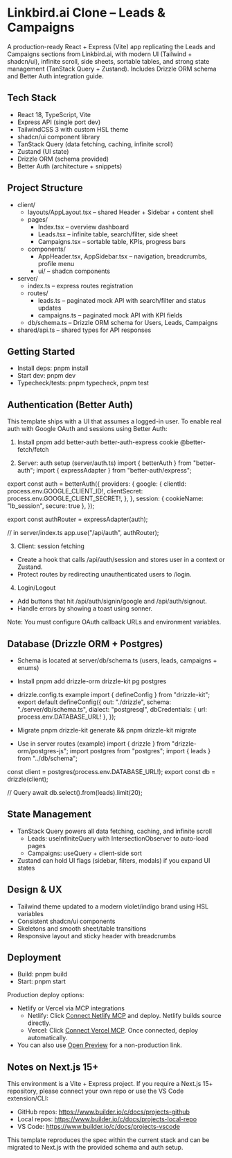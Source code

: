 # Linkbird.ai Clone – Leads & Campaigns

A production-ready React + Express (Vite) app replicating the Leads and Campaigns sections from Linkbird.ai, with modern UI (Tailwind + shadcn/ui), infinite scroll, side sheets, sortable tables, and strong state management (TanStack Query + Zustand). Includes Drizzle ORM schema and Better Auth integration guide.

## Tech Stack
- React 18, TypeScript, Vite
- Express API (single port dev)
- TailwindCSS 3 with custom HSL theme
- shadcn/ui component library
- TanStack Query (data fetching, caching, infinite scroll)
- Zustand (UI state)
- Drizzle ORM (schema provided)
- Better Auth (architecture + snippets)

## Project Structure
- client/
  - layouts/AppLayout.tsx – shared Header + Sidebar + content shell
  - pages/
    - Index.tsx – overview dashboard
    - Leads.tsx – infinite table, search/filter, side sheet
    - Campaigns.tsx – sortable table, KPIs, progress bars
  - components/
    - AppHeader.tsx, AppSidebar.tsx – navigation, breadcrumbs, profile menu
    - ui/ – shadcn components
- server/
  - index.ts – express routes registration
  - routes/
    - leads.ts – paginated mock API with search/filter and status updates
    - campaigns.ts – paginated mock API with KPI fields
  - db/schema.ts – Drizzle ORM schema for Users, Leads, Campaigns
- shared/api.ts – shared types for API responses

## Getting Started
- Install deps: pnpm install
- Start dev: pnpm dev
- Typecheck/tests: pnpm typecheck, pnpm test

## Authentication (Better Auth)
This template ships with a UI that assumes a logged-in user. To enable real auth with Google OAuth and sessions using Better Auth:

1) Install
pnpm add better-auth better-auth-express cookie @better-fetch/fetch

2) Server: auth setup (server/auth.ts)
import { betterAuth } from "better-auth";
import { expressAdapter } from "better-auth/express";

export const auth = betterAuth({
  providers: {
    google: {
      clientId: process.env.GOOGLE_CLIENT_ID!,
      clientSecret: process.env.GOOGLE_CLIENT_SECRET!,
    },
  },
  session: { cookieName: "lb_session", secure: true },
});

export const authRouter = expressAdapter(auth);

// in server/index.ts
app.use("/api/auth", authRouter);

3) Client: session fetching
- Create a hook that calls /api/auth/session and stores user in a context or Zustand.
- Protect routes by redirecting unauthenticated users to /login.

4) Login/Logout
- Add buttons that hit /api/auth/signin/google and /api/auth/signout.
- Handle errors by showing a toast using sonner.

Note: You must configure OAuth callback URLs and environment variables.

## Database (Drizzle ORM + Postgres)
- Schema is located at server/db/schema.ts (users, leads, campaigns + enums)
- Install
pnpm add drizzle-orm drizzle-kit pg postgres

- drizzle.config.ts example
import { defineConfig } from "drizzle-kit";
export default defineConfig({
  out: "./drizzle",
  schema: "./server/db/schema.ts",
  dialect: "postgresql",
  dbCredentials: { url: process.env.DATABASE_URL! },
});

- Migrate
pnpm drizzle-kit generate && pnpm drizzle-kit migrate

- Use in server routes (example)
import { drizzle } from "drizzle-orm/postgres-js";
import postgres from "postgres";
import { leads } from "../db/schema";

const client = postgres(process.env.DATABASE_URL!);
export const db = drizzle(client);

// Query
await db.select().from(leads).limit(20);

## State Management
- TanStack Query powers all data fetching, caching, and infinite scroll
  - Leads: useInfiniteQuery with IntersectionObserver to auto-load pages
  - Campaigns: useQuery + client-side sort
- Zustand can hold UI flags (sidebar, filters, modals) if you expand UI states

## Design & UX
- Tailwind theme updated to a modern violet/indigo brand using HSL variables
- Consistent shadcn/ui components
- Skeletons and smooth sheet/table transitions
- Responsive layout and sticky header with breadcrumbs

## Deployment
- Build: pnpm build
- Start: pnpm start

Production deploy options:
- Netlify or Vercel via MCP integrations
  - Netlify: Click [Connect Netlify MCP](#open-mcp-popover) and deploy. Netlify builds source directly.
  - Vercel: Click [Connect Vercel MCP](#open-mcp-popover). Once connected, deploy automatically.
- You can also use [Open Preview](#open-preview) for a non-production link.

## Notes on Next.js 15+
This environment is a Vite + Express project. If you require a Next.js 15+ repository, please connect your own repo or use the VS Code extension/CLI:
- GitHub repos: https://www.builder.io/c/docs/projects-github
- Local repos: https://www.builder.io/c/docs/projects-local-repo
- VS Code: https://www.builder.io/c/docs/projects-vscode

This template reproduces the spec within the current stack and can be migrated to Next.js with the provided schema and auth setup.
